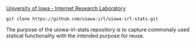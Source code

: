[University of Iowa - Internet Research Laboratory](https://internet.lab.uiowa.edu/)

`git clone https://github.com/uiowa-irl/uiowa-irl-stats.git`

The purpose of the uiowa-irl-stats repository is to capture commonaly used statical 
functionality with the intended purpose for reuse. 
